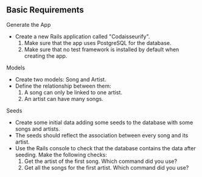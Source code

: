 ## Basic Requirements

Generate the App

- Create a new Rails application called "Codaisseurify".
  1. Make sure that the app uses PostgreSQL for the database.
  2. Make sure that no test framework is installed by default when creating the app.

Models
- Create two models: Song and Artist.
- Define the relationship between them:
  1. A song can only be linked to one artist.
  2. An artist can have many songs.

Seeds
- Create some initial data adding some seeds to the database with some songs and artists.
- The seeds should reflect the association between every song and its artist.
- Use the Rails console to check that the database contains the data after seeding. Make the following checks:
  1. Get the artist of the first song. Which command did you use?
  2. Get all the songs for the first artist. Which command did you use?
